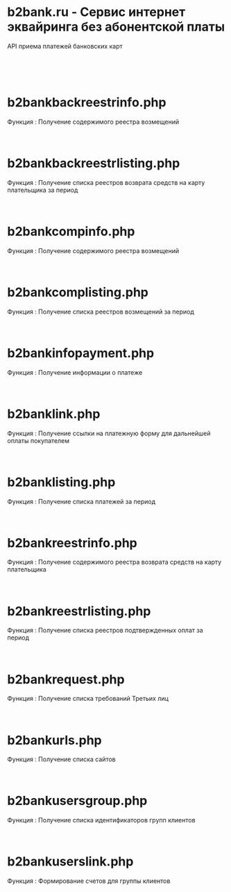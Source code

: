 # b2bank.ru - Сервис интернет эквайринга без абонентской платы

API приема платежей банковских карт

<br><br><br>


# b2bankbackreestrinfo.php
Функция : Получение содержимого реестра возмещений

<br>

# b2bankbackreestrlisting.php
Функция : Получение списка реестров возврата средств на карту плательщика за период

<br>

# b2bankcompinfo.php
Функция : Получение содержимого реестра возмещений
 
<br>
 
# b2bankcomplisting.php
Функция : Получение списка реестров возмещений за период
  
<br>

# b2bankinfopayment.php
Функция : Получение информации о платеже

<br>

# b2banklink.php
Функция : Получение ссылки на платежную форму для дальнейшей оплаты покупателем

<br>

# b2banklisting.php
Функция : Получение списка платежей за период

<br>

# b2bankreestrinfo.php
Функция : Получение содержимого реестра возврата средств на карту плательщика

<br>

# b2bankreestrlisting.php
Функция : Получение списка реестров подтвержденных оплат за период

<br>

# b2bankrequest.php
Функция : Получение списка требований Третьих лиц

<br>

# b2bankurls.php
Функция : Получение списка сайтов

<br>

# b2bankusersgroup.php
Функция : Получение списка идентификаторов групп клиентов

<br>

# b2bankuserslink.php
Функция : Формирование счетов для группы клиентов

<br>




